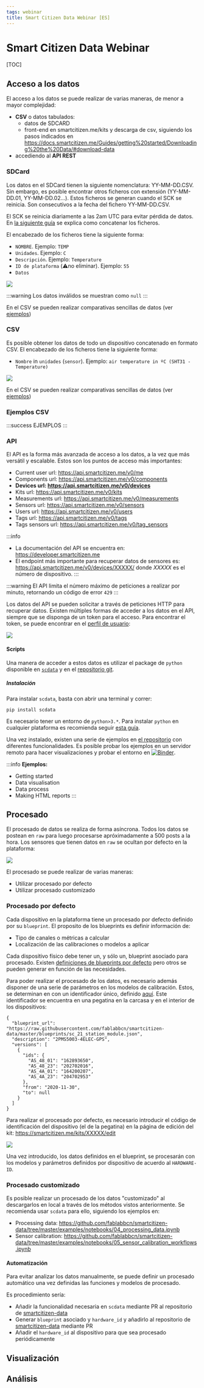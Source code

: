 ```yaml
---
tags: webinar
title: Smart Citizen Data Webinar [ES]
---
```


# Smart Citizen Data Webinar

[TOC]

## Acceso a los datos

El acceso a los datos se puede realizar de varias maneras, de menor a mayor complejidad:

- **CSV** o datos tabulados:
    - datos de SDCARD
    - front-end en smartcitizen.me/kits y descarga de csv, siguiendo los pasos indicados en https://docs.smartcitizen.me/Guides/getting%20started/Downloading%20the%20Data/#download-data
- accediendo al **API REST**

### SDCard

Los datos en el SDCard tienen la siguiente nomenclatura: YY-MM-DD.CSV. Sin embargo, es posible encontrar otros ficheros con extensión (YY-MM-DD.01, YY-MM-DD.02...). Estos ficheros se generan cuando el SCK se reinicia. Son consecutivos a la fecha del fichero YY-MM-DD.CSV.

El SCK se reinicia diariamente a las 2am UTC para evitar pérdida de datos. En [la siguiente guía](https://docs.smartcitizen.me/Guides/data/Organise%20your%20data/#pre-process-the-sd-card-data) se explica como concatenar los ficheros.

El encabezado de los ficheros tiene la siguiente forma:

- `NOMBRE`. Ejemplo: `TEMP`
- `Unidades`. Ejemplo: `C`
- `Descripción`. Ejemplo: `Temperature`
- `ID de plataforma` (:warning:no eliminar). Ejemplo: `55`
- `Datos`

![](https://i.imgur.com/l5cPoix.png)

:::warning
Los datos inválidos se muestran como `null`
:::

En el CSV se pueden realizar comparativas sencillas de datos (ver [ejemplos](/#Ejemplos-CSV))

### CSV

Es posible obtener los datos de todo un dispositivo concatenado en formato CSV. El encabezado de los ficheros tiene la siguiente forma:

- `Nombre` in `unidades` (`sensor`). Ejemplo: `air temperature in ºC (SHT31 - Temperature)`

![](https://i.imgur.com/6HO5IW2.png)

En el CSV se pueden realizar comparativas sencillas de datos (ver [ejemplos](/#Ejemplos-CSV))

### Ejemplos CSV

:::success
EJEMPLOS
:::

### API

El API es la forma más avanzada de acceso a los datos, a la vez que más versátil y escalable. Estos son los puntos de acceso más importantes:

- Current user url: https://api.smartcitizen.me/v0/me
- Components url: https://api.smartcitizen.me/v0/components
- **Devices url: https://api.smartcitizen.me/v0/devices**
- Kits url: https://api.smartcitizen.me/v0/kits
- Measurements url: https://api.smartcitizen.me/v0/measurements
- Sensors url: https://api.smartcitizen.me/v0/sensors
- Users url: https://api.smartcitizen.me/v0/users
- Tags url: https://api.smartcitizen.me/v0/tags
- Tags sensors url: https://api.smartcitizen.me/v0/tag_sensors

:::info
- La documentación del API se encuentra en: https://developer.smartcitizen.me
- El endpoint más importante para recuperar datos de sensores es: https://api.smartcitizen.me/v0/devices/XXXXX/ donde *XXXXX* es el número de dispositivo.
:::

:::warning
El API limita el número máximo de peticiones a realizar por minuto, retornando un código de error `429`
:::

Los datos del API se pueden solicitar a través de peticiones HTTP para recuperar datos. Existen múltiples formas de acceder a los datos en el API, siempre que se disponga de un token para el acceso. Para encontrar el token, se puede encontrar en el [perfil de usuario](https://smartcitizen.me/profile/users):

![](https://i.imgur.com/qwbjnTt.png)

#### Scripts

Una manera de acceder a estos datos es utilizar el package de `python` disponible en [`scdata`](https://pypi.org/project/scdata/) y en el [repositorio git](https://github.com/fablabbcn/smartcitizen-data).

##### Instalación

Para instalar `scdata`, basta con abrir una terminal y correr:

```
pip install scdata
```

Es necesario tener un entorno de `python>3.*`. Para instalar `python` en cualquier plataforma es recomienda seguir [esta guía](https://docs.python-guide.org/starting/installation/).

Una vez instalado, existen una serie de ejemplos en [el repositorio](https://github.com/fablabbcn/smartcitizen-data/tree/master/examples) con diferentes funcionalidades. Es posible probar los ejemplos en un servidor remoto para hacer visualizaciones y probar el entorno en [![Binder](https://mybinder.org/badge_logo.svg)](https://mybinder.org/v2/gh/fablabbcn/smartcitizen-data-framework/master?filepath=%2Fexamples%2Fnotebooks).


:::info
**Ejemplos:**
- Getting started
- Data visualisation
- Data process
- Making HTML reports
:::

## Procesado

El procesado de datos se realiza de forma asíncrona. Todos los datos se postean en `raw` para luego procesarse apróximadamente a 500 posts a la hora. Los sensores que tienen datos en `raw` se ocultan por defecto en la plataforma:

![](https://i.imgur.com/ldhvRmd.jpg)

El procesado se puede realizar de varias maneras:

- Utilizar procesado por defecto
- Utilizar procesado customizado

### Procesado por defecto

Cada dispositivo en la plataforma tiene un procesado por defecto definido por su `blueprint`. El proposito de los blueprints es definir información de:
- Tipo de canales o métricas a calcular
- Localización de las calibraciones o modelos a aplicar

Cada dispositivo físico debe tener un, y sólo un, blueprint asociado para procesado. Existen 
[definiciones de blueprints por defecto](https://github.com/fablabbcn/smartcitizen-data/tree/master/blueprints) pero otros se pueden generar en función de las necesidades.

Para poder realizar el procesado de los datos, es necesario además disponer de una serie de parámetros en los modelos de calibración. Estos, se determinan en con un identificador único, definido [aquí](https://docs.smartcitizen.me/Guides/data/Handling%20calibration%20data/). Este identificador se encuentra en una pegatina en la carcasa y en el interior de los dispositivos:

```
{
  "blueprint_url": "https://raw.githubusercontent.com/fablabbcn/smartcitizen-data/master/blueprints/sc_21_station_module.json",
  "description": "2PMS5003-4ELEC-GPS",
  "versions": [
    {
      "ids": {
        "AS_48_01": "162893650",
        "AS_48_23": "202702016",
        "AS_4A_01": "164200207",
        "AS_4A_23": "204702953"
      },
      "from": "2020-11-30",
      "to": null
    }
  ]
}
```

Para realizar el procesado por defecto, es necesario introducir el código de identificación del dispositivo (el de la pegatina) en la página de edición del kit: https://smartcitizen.me/kits/XXXXX/edit

![](https://i.imgur.com/h4Np5ht.png)

Una vez introducido, los datos definidos en el blueprint, se procesarán con los modelos y parámetros definidos por dispositivo de acuerdo al `HARDWARE-ID`.

### Procesado customizado

Es posible realizar un procesado de los datos "customizado" al descargarlos en local a través de los métodos vistos anteriormente. Se recomienda usar `scdata` para ello, siguiendo los ejemplos en:

- Processing data: https://github.com/fablabbcn/smartcitizen-data/tree/master/examples/notebooks/04_processing_data.ipynb
- Sensor calibration: https://github.com/fablabbcn/smartcitizen-data/tree/master/examples/notebooks/05_sensor_calibration_workflows.ipynb

#### Automatización

Para evitar analizar los datos manualmente, se puede definir un procesado automático una vez definidas las funciones y modelos de procesado.

Es procedimiento sería:

- Añadir la funcionalidad necesaria en `scdata` mediante PR al repositorio de [smartcitizen-data](https://github.com/fablabbcn/smartcitizen-data)
- Generar `blueprint` asociado y `hardware_id` y añadirlo al repositorio de [smartcitizen-data](https://github.com/fablabbcn/smartcitizen-data) mediante PR
- Añadir el `hardware_id` al dispositivo para que sea procesado periódicamente

## Visualización



## Análisis

